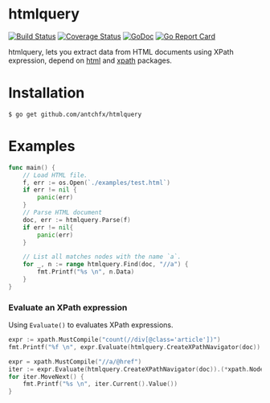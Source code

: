 htmlquery
====
[![Build Status](https://travis-ci.org/antchfx/htmlquery.svg?branch=master)](https://travis-ci.org/antchfx/htmlquery)
[![Coverage Status](https://coveralls.io/repos/github/antchfx/htmlquery/badge.svg?branch=master)](https://coveralls.io/github/antchfx/htmlquery?branch=master)
[![GoDoc](https://godoc.org/github.com/antchfx/htmlquery?status.svg)](https://godoc.org/github.com/antchfx/htmlquery)
[![Go Report Card](https://goreportcard.com/badge/github.com/antchfx/htmlquery)](https://goreportcard.com/report/github.com/antchfx/htmlquery)

htmlquery, lets you extract data from HTML documents using XPath expression, depend on 
[html](https://golang.org/x/net/html) and [xpath](https://github.com/antchfx/xpath) packages.

Installation
====

    $ go get github.com/antchfx/htmlquery

Examples
====

```go
func main() {
	// Load HTML file.
	f, err := os.Open(`./examples/test.html`)
	if err != nil {
		panic(err)
	}
	// Parse HTML document
	doc, err := htmlquery.Parse(f)
	if err != nil{
		panic(err)
	}

	// List all matches nodes with the name `a`.
	for _, n := range htmlquery.Find(doc, "//a") {
		fmt.Printf("%s \n", n.Data)
	}
}
```

### Evaluate an XPath expression

Using `Evaluate()` to evaluates XPath expressions.

```go
expr := xpath.MustCompile("count(//div[@class='article'])")
fmt.Printf("%f \n", expr.Evaluate(htmlquery.CreateXPathNavigator(doc)).(float64))

expr = xpath.MustCompile("//a/@href")
iter := expr.Evaluate(htmlquery.CreateXPathNavigator(doc)).(*xpath.NodeIterator)
for iter.MoveNext() {
	fmt.Printf("%s \n", iter.Current().Value())
}
```
